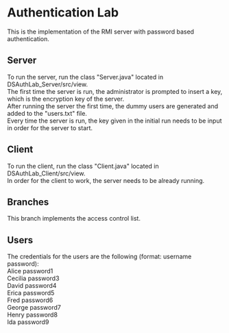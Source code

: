 # Authentication Lab
This is the implementation of the RMI server with password based authentication.
## Server 
To run the server, run the class "Server.java" located in DSAuthLab_Server/src/view.\
The first time the server is run, the administrator is prompted to insert a key, which is the encryption key of the server.\
After running the server the first time, the dummy users are generated and added to the "users.txt" file.\
Every time the server is run, the key given in the initial run needs to be input in order for the server to start.
## Client 
To run the client, run the class "Client.java" located in DSAuthLab_Client/src/view.\
In order for the client to work, the server needs to be already running.

## Branches
This branch implements the access control list.

## Users
The credentials for the users are the following (format: username password):\
Alice password1\
Cecilia password3\
David password4\
Erica password5\
Fred password6\
George password7\
Henry password8\
Ida password9
